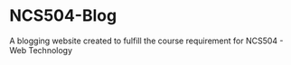 # NCS504-Blog
A blogging website created to fulfill the course requirement for NCS504 - Web Technology
